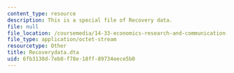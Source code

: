 ```yaml
---
content_type: resource
description: This is a special file of Recovery data.
file: null
file_location: /coursemedia/14-33-economics-research-and-communication-spring-2012/6fb3138d7eb8f78e18ff89734eece5b0_Recoverydata.dta
file_type: application/octet-stream
resourcetype: Other
title: Recoverydata.dta
uid: 6fb3138d-7eb8-f78e-18ff-89734eece5b0
---
```

